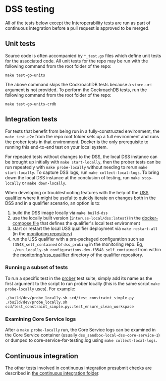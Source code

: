 # DSS testing

All of the tests below except the Interoperability tests are run as part of
continuous integration before a pull request is approved to be merged.

## Unit tests
Source code is often accompanied by `*_test.go` files which define unit tests
for the associated code.  All unit tests for the repo may be run with the
following command from the root folder of the repo:
```shell script
make test-go-units
```
The above command skips the CockroachDB tests because a `store-uri` argument is
 not provided.  To perform the CockroachDB tests, run the following command
 from the root folder of the repo:
```shell script
make test-go-units-crdb
```

## Integration tests
For tests that benefit from being run in a fully-constructed environment, the
`make test-e2e` from the repo root folder sets up a full environment and runs
the prober tests in that environment.  Docker is the only  prerequisite to
running this end-to-end test on your local system.

For repeated tests without changes to the DSS, the local DSS instance can be
brought up initially with `make start-locally`, then the prober tests can be run
repeatedly with `make probe-locally` without needing to rerun
`make start-locally`.  To capture DSS logs, run `make collect-local-logs`.  To
bring down the local DSS instance at the conclusion of testing, run
`make stop-locally` or `make down-locally`.

When developing or troubleshooting features with the help of the [USS qualifier](https://github.com/interuss/monitoring/tree/main/monitoring/uss_qualifier)
where it might be useful to quickly iterate on changes both in the DSS and in a qualifier scenario,
an option is to:

1. build the DSS image locally via `make build-dss`
2. use the locally built version (`interuss-local/dss:latest`) in the [docker-compose file](https://github.com/interuss/monitoring/blob/843e69a166e6fb76459ebcda171dcd77a26ea5dc/build/dev/docker-compose.yaml#L46) that defines the qualifier's local test environment
3. start or restart the local USS qualifier deployment via `make restart-all` (in the [monitoring repository](https://github.com/interuss/monitoring/blob/843e69a166e6fb76459ebcda171dcd77a26ea5dc/Makefile#L116))
4. run the USS qualifier with a pre-packaged configuration such as `f3548_self_contained` or `dss_probing` in the monitoring repo. Eg, `./run_locally.sh configurations.dev.f3548_self_contained` from within the [monitoring/uss_qualifier](https://github.com/interuss/monitoring/tree/main/monitoring/uss_qualifier) directory of the qualifier repository.


### Running a subset of tests
To run a specific test in the [prober](../monitoring/prober) test suite,
simply add its name as the first argument to the script to run prober locally
(this is the same script `make probe-locally` uses).  For example:
```shell script
./build/dev/probe_locally.sh scd/test_constraint_simple.py
./build/dev/probe_locally.sh scd/test_constraint_simple.py::test_ensure_clean_workspace
```

### Examining Core Service logs
After a `make probe-locally` run, the Core Service logs can be examined in the
Core Service container (usually `dss_sandbox-local-dss-core-service-1`) or
dumped to core-service-for-testing.log using `make collect-local-logs`.

## Continuous integration
The other tests involved in continuous integration presubmit checks are
described in [the continuous integration folder](../.github/workflows/CI.md).
